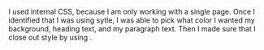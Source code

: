 I used internal CSS, because I am only working with a single page. Once I identified that I was using sytle, I was able to pick what color I wanted my background, heading text, and my paragraph text. Then I made sure that I close out style by using </style>.
